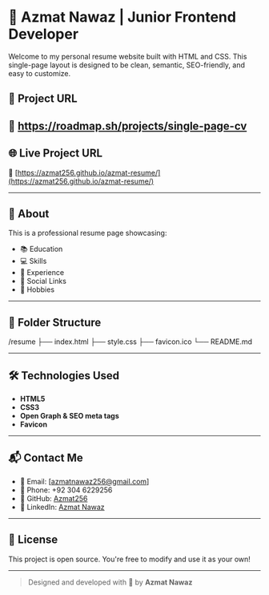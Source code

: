 # 💼 Azmat Nawaz | Junior Frontend Developer

Welcome to my personal resume website built with HTML and CSS. This single-page layout is designed to be clean, semantic, SEO-friendly, and easy to customize.

## 💼 Project URL

🔗 https://roadmap.sh/projects/single-page-cv 
---
## 🌐 Live Project URL

🔗 [https://azmat256.github.io/azmat-resume/](https://azmat256.github.io/azmat-resume/)

---

## 🧠 About

This is a professional resume page showcasing:

- 📚 Education
- 💻 Skills
- 🧠 Experience
- 🔗 Social Links
- 🎯 Hobbies

---

## 📁 Folder Structure
/resume
├── index.html
├── style.css
├── favicon.ico
└── README.md

---

## 🛠️ Technologies Used

- **HTML5** 
- **CSS3** 
- **Open Graph & SEO meta tags**
- **Favicon**

---

## 📬 Contact Me

- 📧 Email: [azmatnawaz256@gmail.com] 
- 📱 Phone: +92 304 6229256  
- 🔗 GitHub: [Azmat256](https://github.com/Azmat256)  
- 💼 LinkedIn: [Azmat Nawaz](https://www.linkedin.com/in/azmat-nawaz-164401372/)

---

## 📜 License

This project is open source. You're free to modify and use it as your own!

---

> Designed and developed with 💚 by **Azmat Nawaz**



